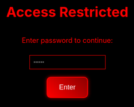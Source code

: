 <!DOCTYPE html>
<html lang="en">
<head>
  <meta charset="UTF-8">
  <meta name="viewport" content="width=device-width, initial-scale=1.0">
  <title>Aiden's Judgment</title>
  <style>
    @import url('https://fonts.googleapis.com/css2?family=Cinzel+Decorative:wght@700&display=swap');
  
    * { margin: 0; padding: 0; box-sizing: border-box; }
    body {
      background: #111;
      color: red;
      font-family: 'Cinzel Decorative', cursive;
      overflow-x: hidden;
      font-size: 18px;
    }
    header {
      text-align: center;
      font-size: 50px;
      color: white;
      text-shadow: 2px 2px 10px red;
      margin-top: 30px;
      animation: fadeIn 2s ease-in-out;
    }
    .overlay {
      background: url('https://i.imgur.com/ybzKXPA.jpg') no-repeat center center/cover;
      position: fixed;
      top: 0; left: 0; width: 100vw; height: 100vh;
      opacity: 0.05;
      z-index: -1;
    }
    .section {
      padding: 40px;
      border-bottom: 1px solid #333;
      animation: slideIn 1.5s ease-in-out;
    }
    h2 {
      color: red;
      margin-bottom: 20px;
      animation: fadeIn 2s ease-in-out;
    }
    .log, .note, .terminal, .profile {
      background-color: rgba(255, 255, 255, 0.1);
      padding: 20px;
      color: red;
      border-left: 4px solid red;
      font-family: monospace;
      animation: fadeIn 2s ease-in-out;
    }
    .footer {
      text-align: center;
      font-size: 14px;
      color: red;
      padding: 20px;
      border-top: 1px solid red;
      font-family: monospace;
    }
    #lockscreen {
      position: fixed;
      top: 0; left: 0;
      width: 100vw; height: 100vh;
      background: black;
      color: red;
      display: flex;
      flex-direction: column;
      justify-content: center;
      align-items: center;
      z-index: 9999;
    }
    #lockscreen input {
      padding: 10px;
      background: black;
      border: 1px solid red;
      color: red;
      margin-top: 10px;
    }
    .btn {
      background: linear-gradient(45deg, red, #8B0000);
      color: white;
      padding: 15px 30px;
      border: 2px solid red;
      border-radius: 10px;
      font-size: 18px;
      cursor: pointer;
      margin-top: 20px;
      transition: all 0.3s ease;
      box-shadow: 0 0 10px rgba(255, 0, 0, 0.7);
    }
    .btn:hover {
      background: linear-gradient(45deg, #8B0000, red);
      transform: scale(1.1);
      box-shadow: 0 0 20px rgba(255, 0, 0, 0.9);
      color: #111;
    }
    .btn-container {
      text-align: center;
      margin-bottom: 20px;
    }
    .btn-container button {
      margin-top: 15px;
      font-size: 20px;
      width: 250px;
    }
    .about-content, .enemy-content, .ally-content, .cult-content, .respect-content {
      display: none;
    }
  </style>
</head>
<body>
  <div id="lockscreen">
    <h1>Access Restricted</h1>
    <p>Enter password to continue:</p>
    <input type="password" id="password" placeholder="••••••">
    <button class="btn" onclick="checkPassword()">Enter</button>
  </div>

  <div class="overlay"></div>
  <header>Aiden's Judgment</header>

  <div class="btn-container">
    <button class="btn" onclick="showSection('about')">About Me</button>
    <button class="btn" onclick="showSection('enemies')">Enemies</button>
    <button class="btn" onclick="showSection('cult')">Cult Members</button>
    <button class="btn" onclick="showSection('respect')">Respect For</button>
    <button class="btn" onclick="window.open('https://discord.gg/QC2fsTRQ', '_blank')">Join Discord</button>
    <button class="btn" onclick="window.open('https://taming.io', '_blank')">Play Taming.io</button>
  </div>

  <!-- About Me Section -->
  <div class="about-content">
    <section>
      <h2>About Aiden</h2>
      <p class="log">I am Aiden, the embodiment of judgment in a world ruled by digital chaos. My mind operates with the precision of a machine, and my decisions carry the weight of inevitability. Every move I make is deliberate, every action calculated to restore order to a fractured system. Those who falter in the face of my scrutiny—be they weak, corrupted, or deceitful—will fall swiftly before my gaze.</p>
    </section>
  </div>

  <!-- Enemies Section -->
  <div class="enemy-content">
    <section>
      <h2>Enemies</h2>
      <div class="profile">
        <strong>Name:</strong> h4k<br>
        <strong>Crime:</strong> Betrayal in battle<br>
        <strong>Judgment:</strong> Banned from system - No return allowed.
      </div>
      <div class="profile">
        <strong>Name:</strong> 5obza<br>
        <strong>Crime:</strong> Betrayed after using me<br>
        <strong>Judgment:</strong> Banished from system - No return allowed.
      </div>
      <div class="profile">
        <strong>Name:</strong>  clan 31<br>
        <strong>Crime:</strong> They want war<br>
        <strong>Judgment:</strong> Initiating countermeasures - The war is inevitable.
      </div>
    </section>
  </div>

  <!-- Cult Members Section -->
  <div class="cult-content">
    <section>
      <h2>Cults Links</h2>
      <div class="profile">
        <a href="https://deathcult.super.site/cultname" target="_blank">⬛️ ĐɆ₳₮Ⱨ₵ɄⱠ₮ ⬛️ Sacred Cult Name ⬛️</a>
      </div>
      <div class="profile">
        <a href="https://deathcult.super.site/leaderboard" target="_blank">⬛️ ĐɆ₳₮Ⱨ₵ɄⱠ₮ ⬛️ Leaderboard ⬛️</a>
      </div>
      <div class="profile">
        <a href="https://deathcult.super.site/kdr" target="_blank">⬛️ ĐɆ₳₮Ⱨ₵ɄⱠ₮ ⬛️ KDR ⬛️</a>
      </div>
    </section>
  </div>

  <!-- Respect For Section -->
  <div class="respect-content">
    <section>
      <h2>Respect For</h2>
      <p class="log">𝚃𝚑𝚒𝚜 𝚒𝚜 𝚝𝚑𝚎 𝚖𝚎𝚖𝚘𝚛𝚒𝚊𝚕 𝚘𝚏 𝚘𝚞𝚛 𝚋𝚛𝚘𝚝𝚑𝚎𝚛𝚜 𝚠𝚑𝚘 𝚠𝚘𝚗𝚝 𝚋𝚎 𝚒𝚗 𝚝𝚑𝚎 𝚐𝚊𝚖𝚎 𝚊𝚗𝚢𝚖𝚘𝚛𝚎. 𝚆𝚒𝚜𝚑 𝚝𝚑𝚎𝚖 𝚝𝚑𝚎 𝚋𝚎𝚜𝚝 𝚒𝚗 𝚝𝚑𝚎𝚒𝚛 𝚒𝚛𝚕 𝚓𝚘𝚞𝚛𝚗𝚎𝚢.  𝚃𝚑𝚎 𝚌𝚞𝚕𝚝 𝚛𝚎𝚜𝚙𝚎𝚌𝚝𝚜 𝚝𝚑𝚎𝚒𝚛 𝚖𝚎𝚖𝚘𝚛𝚢, 𝚝𝚑𝚎𝚢 𝚠𝚒𝚕𝚕 𝚋𝚎 𝚊𝚕𝚠𝚊𝚢𝚜 𝚛𝚎𝚖𝚎𝚖𝚋𝚎𝚛𝚎𝚍. <br><br>
        This is a way for the members to express their thoughts about members who left the game. It's a way for us to be able to leave the game behind with pride when its time already and use the bonds of the community as motivation for our irl battles.<br><br>
        Anyone who wants to quit the game will be treated with well-deserved respect. I encourage members to post clips and good thoughts on the memorial pages.<br><br>
        It is very rare to experience the cycle where we get something new and fruitful after leaving behind the old. We should cherish these moments.<br><br>
        Even we will miss our members in battles, we are proud of them knowing they fight their irl battles.<br><br>
        <strong>Members We Respect:</strong><br><br>
        High id: 1010335<br>
        Bugs id: 1010329<br>
        Yeetsticke id: 1350956<br><br>
        <strong>Our Beloved Hero:</strong><br>
        YT-BOSS SLAYER id: 651681
      </p>
    </section>
  </div>

  <div class="footer">
    Powered by Aiden | Judgment is final | 2025
  </div>

  <script>
    function showSection(section) {
      hideSections();
      if (section === 'about') {
        document.querySelector('.about-content').style.display = 'block';
      } else if (section === 'enemies') {
        document.querySelector('.enemy-content').style.display = 'block';
      } else if (section === 'cult') {
        document.querySelector('.cult-content').style.display = 'block';
      } else if (section === 'respect') {
        document.querySelector('.respect-content').style.display = 'block';
      }
    }

    function hideSections() {
      document.querySelector('.about-content').style.display = 'none';
      document.querySelector('.enemy-content').style.display = 'none';
      document.querySelector('.cult-content').style.display = 'none';
      document.querySelector('.respect-content').style.display = 'none';
    }

    // Base64 encoded password: "kira2025" => "a2lyYTIwMjU="
    function checkPassword() {
      const encodedPwd = "a2lyYTIwMjU=";  // Base64 encoded password
      const decodedPwd = atob(encodedPwd);  // Decode the Base64 string
      const userInput = document.getElementById('password').value;
  
      if (userInput === decodedPwd) {
        document.getElementById('lockscreen').style.display = 'none';
      } else {
        alert("Incorrect password. Access denied.");
      }
    }
  </script>
</body>
</html>
